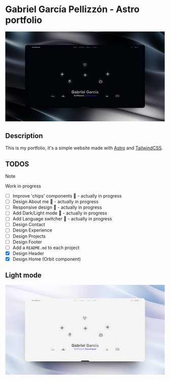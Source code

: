 # Gabriel García Pellizzón - Astro portfolio

![](./readme/Preview.png)

## Description
This is my portfolio, it's a simple website made with [Astro](https://astro.build/) and [TailwindCSS](https://tailwindcss.com/).


## TODOS

> [!NOTE]  
> Work in progress

- [ ] Improve 'chips' components :construction: - actually in progress
- [ ] Design About me :construction: - actually in progress
- [ ] Responsive design :construction: - actually in progress
- [ ] Add Dark/Light mode :construction: - actually in progress
- [ ] Add Language switcher :construction: - actually in progress
- [ ] Design Contact
- [ ] Design Experience
- [ ] Design Projects
- [ ] Design Footer
- [ ] Add a `README.md` to each project
- [x] Design Header
- [x] Design Home (Orbit component)

## Light mode
![](./readme/preview_white.png)